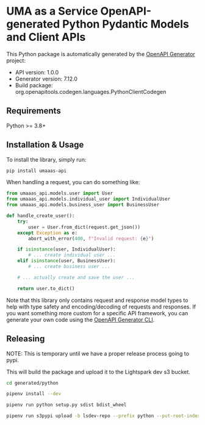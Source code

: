 # UMA as a Service OpenAPI-generated Python Pydantic Models and Client APIs

This Python package is automatically generated by the [OpenAPI Generator](https://openapi-generator.tech) project:

- API version: 1.0.0
- Generator version: 7.12.0
- Build package: org.openapitools.codegen.languages.PythonClientCodegen

## Requirements

Python >= 3.8+

## Installation & Usage

To install the library, simply run:

```bash
pip install umaaas-api
```

When handling a request, you can do something like:

```python
from umaaas_api.models.user import User
from umaaas_api.models.individual_user import IndividualUser
from umaaas_api.models.business_user import BusinessUser

def handle_create_user():
    try:
        user = User.from_dict(request.get_json())
    except Exception as e:
        abort_with_error(400, f"Invalid request: {e}")

    if isinstance(user, IndividualUser):
        # ... create individual user ...
    elif isinstance(user, BusinessUser):
        # ... create business user ...

    # ... actually create and save the user ...

    return user.to_dict()
```

Note that this library only contains request and response model types to help with type safety and encoding/decoding of requests and responses.
If you want something more custom for a specific API framework, you can generate your own code using the
[OpenAPI Generator CLI](https://openapi-generator.tech/docs/generators).

## Releasing

NOTE: This is temporary until we have a proper release process going to pypi.

This will build the package and upload it to the Lightspark dev s3 bucket.

```bash
cd generated/python

pipenv install --dev

pipenv run python setup.py sdist bdist_wheel

pipenv run s3pypi upload -b lsdev-repo --prefix python --put-root-index dist/*
```
